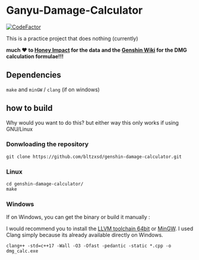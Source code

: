 # Ganyu-Damage-Calculator

[![CodeFactor](https://www.codefactor.io/repository/github/b1issard/genshin-damage-calculator/badge)](https://www.codefactor.io/repository/github/b1issard/genshin-damage-calculator)

This is a practice project that does nothing (currently)

**much ❤️ to [Honey Impact](<https://genshin.honeyhunterworld.com/>) for the data and the [Genshin Wiki](<https://genshin-impact.fandom.com/wiki/Genshin_Impact_Wiki>) for the DMG calculation formulae!!!**

## Dependencies

`make` and `minGW` / `clang` (if on windows)

## how to build

Why would you want to do this? but either way
this only works if using GNU/Linux

### Donwloading the repository

```shell
git clone https://github.com/bltzxsd/genshin-damage-calculator.git
```

### Linux

```shell
cd genshin-damage-calculator/
make
```

### Windows

If on Windows, you can get the binary or build it manually :

I would recommend you to install the [LLVM toolchain 64bit](<https://github.com/llvm/llvm-project/releases/download/llvmorg-11.0.0/LLVM-11.0.0-win64.exe>)
or [MinGW](<https://sourceforge.net/projects/mingw-w64/>). I used Clang simply because its already available directly on Windows.

```shell
clang++ -std=c++17 -Wall -O3 -Ofast -pedantic -static *.cpp -o dmg_calc.exe
```
